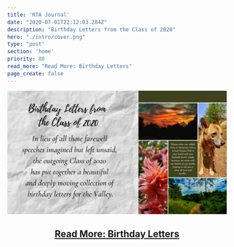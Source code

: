 ```yaml
---
title: 'RTA Journal'
date: "2020-07-01T22:12:03.284Z"
description: "Birthday Letters from the Class of 2020"
hero: "./intro/cover.png"
type: "post"
section: 'home'
priority: 80
read_more: "Read More: Birthday Letters"
page_create: false
---
```


![1](./intro/9.png)

<center>
    <h2><a href="/rta-journal">Read More: Birthday Letters</a></h2>
</center>

<!-- [Read More](/rta-journal) -->

<!-- import Button from "../components/button"

<Button link="/rta-journal" text="Read More" type="link">
</Button>
 -->
